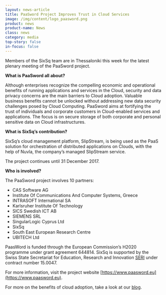 ```yaml
---
layout: news-article
title: PaaSword Project Improves Trust in Cloud Services
image: /img/content/logo_paasword.png
product: news
product-name: News
class: news
category: media
top-story: false
in-focus: false
---
```


Members of the SixSq team are in Thessaloniki this week for the latest plenary meeting of the PaaSword project.

**What is PaaSword all about?**

Although enterprises recognize the compelling economic and operational benefits of running applications and services in the Cloud, security and data privacy concerns are the main barriers to Cloud adoption. Valuable business benefits cannot be unlocked without addressing new data security challenges posed by Cloud Computing. PaaSword aims at fortifying the trust of individuals and corporate customers in Cloud-enabled services and applications. The focus is on secure storage of both corporate and personal sensitive data on Cloud infrastructures.

**What is SixSq’s contribution?**

SixSq’s cloud management platform, SlipStream, is being used as the PaaS solution for orchestration of distributed applications on Clouds, with the help of Nuvla, the company’s managed SlipStream service.

The project continues until 31 December 2017.

**Who is involved?**

The PaaSword project involves 10 partners:

- CAS Software AG
- Institute Of Communications And Computer Systems, Greece
- INTRASOFT International SA
- Karlsruher Institute Of Technology
- SICS Swedish ICT AB
- SIEMENS SRL
- SingularLogic Cyprus Ltd
- SixSq
- South East European Research Centre
- UBITECH Ltd


PaasWord is funded through the European Commission’s H2020 programme under grant agreement 644814. SixSq is supported by the Swiss State Secretariat for Education, Research and Innovation [SERI](https://www.sbfi.admin.ch/sbfi/en/home.html) under contract number 15.0047.

For more information, visit the project website [https://www.paasword.eu](https://www.paasword.eu).

For more on the benefits of cloud adoption, take a look at our [blog](http://media.sixsq.com/blog/what-is-cloud-technology).
